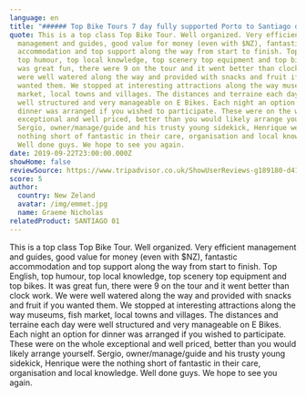 ```yaml
---
language: en
title: "###### Top Bike Tours 7 day fully supported Porto to Santiago de Compostelar"
quote: This is a top class Top Bike Tour. Well organized. Very efficient
  management and guides, good value for money (even with $NZ), fantastic
  accommodation and top support along the way from start to finish. Top English,
  top humour, top local knowledge, top scenery top equipment and top bikes. It
  was great fun, there were 9 on the tour and it went better than clock work. We
  were well watered along the way and provided with snacks and fruit if you
  wanted them. We stopped at interesting attractions along the way museums, fish
  market, local towns and villages. The distances and terraine each day were
  well structured and very manageable on E Bikes. Each night an option for
  dinner was arranged if you wished to participate. These were on the whole
  exceptional and well priced, better than you would likely arrange yourself.
  Sergio, owner/manage/guide and his trusty young sidekick, Henrique were the
  nothing short of fantastic in their care, organisation and local knowledge.
  Well done guys. We hope to see you again.
date: 2019-09-22T23:00:00.000Z
showHome: false
reviewSource: https://www.tripadvisor.co.uk/ShowUserReviews-g189180-d4105907-r712105826-Top_Bike_tours_Portugal-Porto_Porto_District_Northern_Portugal.html
score: 5
author:
  country: New Zeland
  avatar: /img/emmet.jpg
  name: Graeme Nicholas
relatedProduct: SANTIAGO 01
---
```

This is a top class Top Bike Tour. Well organized. Very efficient management and guides, good value for money (even with $NZ), fantastic accommodation and top support along the way from start to finish. Top English, top humour, top local knowledge, top scenery top equipment and top bikes. It was great fun, there were 9 on the tour and it went better than clock work. We were well watered along the way and provided with snacks and fruit if you wanted them. We stopped at interesting attractions along the way museums, fish market, local towns and villages. The distances and terraine each day were well structured and very manageable on E Bikes. Each night an option for dinner was arranged if you wished to participate. These were on the whole exceptional and well priced, better than you would likely arrange yourself. Sergio, owner/manage/guide and his trusty young sidekick, Henrique were the nothing short of fantastic in their care, organisation and local knowledge. Well done guys. We hope to see you again.